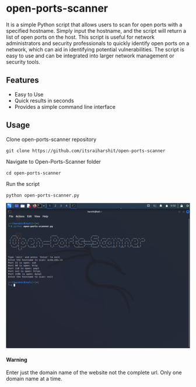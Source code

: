 # open-ports-scanner
It is a simple Python script that allows users to scan for open ports with a specified hostname. Simply input the hostname, and the script will return a list of open ports on the host. This script is useful for network administrators and security professionals to quickly identify open ports on a network, which can aid in identifying potential vulnerabilities. The script is easy to use and can be integrated into larger network management or security tools.
## Features

- Easy to Use
- Quick results in seconds
- Provides a simple command line interface

## Usage

Clone open-ports-scanner repository
```
git clone https://github.com/itsraiharshit/open-ports-scanner
```
Navigate to Open-Ports-Scanner folder
```
cd open-ports-scanner
```
Run the script
```
python open-ports-scanner.py
```
![Usage](./usage.png)

#### Warning
Enter just the domain name of the website not the complete url. Only one domain name at a time.
